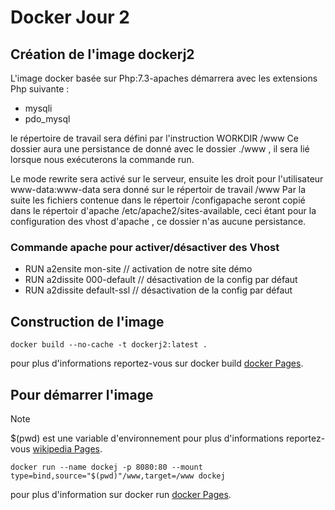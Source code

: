 # Docker Jour 2

## Création de l'image dockerj2

L'image docker basée sur Php:7.3-apaches démarrera avec les extensions Php suivante :

- mysqli
- pdo_mysql

le répertoire de travail sera défini par l'instruction WORKDIR /www
Ce dossier aura une persistance de donné avec le dossier ./www , il sera lié lorsque nous exécuterons la commande run.

Le mode rewrite sera activé sur le serveur, ensuite les droit pour l'utilisateur www-data:www-data sera donné sur le répertoir de travail /www
Par la suite les fichiers contenue dans le répertoir /configapache seront copié dans le répertoir d'apache /etc/apache2/sites-available,
ceci étant pour la configuration des vhost d'apache , ce dossier n'as aucune persistance.

### Commande apache pour activer/désactiver des Vhost

- RUN a2ensite mon-site // activation de notre site démo
- RUN a2dissite 000-default // désactivation de la config par défaut
- RUN a2dissite default-ssl // désactivation de la config par défaut

## Construction de l'image

```docker
docker build --no-cache -t dockerj2:latest .
```

pour plus d'informations reportez-vous sur docker build [docker Pages](https://docs.docker.com/reference/cli/docker/image/build/).

## Pour démarrer l'image

> [!NOTE]
> $(pwd) est une variable d'environnement
> pour plus d'informations reportez-vous [wikipedia Pages](https://fr.wikipedia.org/wiki/Variable_d%27environnement).

```docker
docker run --name dockej -p 8080:80 --mount type=bind,source="$(pwd)"/www,target=/www dockej
```

pour plus d'information sur docker run [docker Pages](https://docs.docker.com/storage/bind-mounts/).
